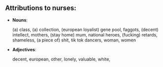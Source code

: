 ## Attributions to nurses:

- **Nouns**: 

  (a) class, (a) collection, (european loyalist) gene pool, faggots, (decent) intellect, mothers, (stay home) mum, national heroes, (fucking) retards, shameless, (a piece of) shit, tik tok dancers, woman, women 

- **Adjectives**:  

  decent, european, other, lonely, valuable, white, 

  

